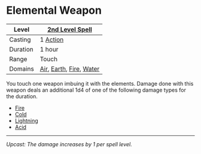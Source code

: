 # Elemental Weapon

| Level    | [2nd Level Spell](2nd%20Level%20Spells.md)                                                                                                                               |
| -------- | ------------------------------------------------------------------------------------------------------------------------------------------------------------------------ |
| Casting  | 1 [Action](../../../../Game%20Procedures/Action.md)                                                                                                                      |
| Duration | 1 hour                                                                                                                                                                   |
| Range    | Touch                                                                                                                                                                    |
| Domains  | [Air](../../Spell%20Domains/Air.md), [Earth](../../Spell%20Domains/Earth.md), [Fire](../../Spell%20Domains/Fire.md), [Water](../../Spell%20Domains/Water.md) |

You touch one weapon imbuing it with the elements. Damage done with this weapon deals an additional 1d4 of one of the following damage types for the duration.

- [Fire](../../../../Damage%20Types/Fire.md)
- [Cold](../../../../Damage%20Types/Cold.md)
- [Lightning](../../../../Damage%20Types/Lightning.md)
- [Acid](../../../../Damage%20Types/Acid.md)

---
*Upcast: The damage increases by 1 per spell level.*

